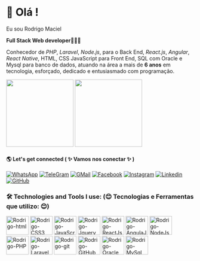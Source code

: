 # 🧐 Olá !
    
Eu sou Rodrigo Maciel
    
 <b>Full Stack Web developer</b>👨🏽‍💻<br>
 
Conhecedor de <i>PHP</i>, <i>Laravel</i>, <i>Node.js</i>, para o Back End, <i>React.js</i>, <i>Angular</i>, <i>React Native</i>, HTML, CSS JavaScript para Front End, SQL com Oracle e Mysql para banco de dados,
atuando na área a mais de <b>6 anos</b> em tecnologia, esforçado, dedicado e entusiasmado com programação.
    
 <div>
   <img height="180cm" src="https://github-readme-stats.vercel.app/api?username=Rinogahr&show_icons=true&theme=synthwave"/>
   <img height="180cm" src="https://github-readme-stats.vercel.app/api/top-langs/?username=Rinogahr&layout=compact&theme=synthwave"/>
 </div>
   
#### 🌎 Let's get connected ( ✨ Vamos nos conectar ✨ )
    
   [![WhatsApp](https://img.shields.io/badge/WhatsApp-25D366?style=for-the-badge&logo=whatsapp&logoColor=white)](https://web.whatsapp.com/)
   [![TeleGram](https://img.shields.io/badge/Telegram-2CA5E0?style=for-the-badge&logo=telegram&logoColor=white)](https://web.telegram.org/k/)
   [![GMail](https://img.shields.io/badge/Gmail-D14836?style=for-the-badge&logo=gmail&logoColor=white)](https://mail.google.com/mail/u/0/?tab=rm&ogbl#inbox)
   [![Facebook](https://img.shields.io/badge/Facebook-1877F2?style=for-the-badge&logo=facebook&logoColor=white)](https://www.facebook.com/rodrigopedro.m)
   [![Instagram](https://img.shields.io/badge/Instagram-E4405F?style=for-the-badge&logo=instagram&logoColor=white)](https://www.instagram.com/maciel__r/)
   [![Linkedin](https://img.shields.io/badge/LinkedIn-0077B5?style=for-the-badge&logo=linkedin&logoColor=white)](https://www.linkedin.com/in/rodrigo-maciel-003b11184/)
   [![GitHub]( https://img.shields.io/badge/GitHub-100000?style=for-the-badge&logo=github&logoColor=white)](https://github.com/Rinogahr)
   
### 🛠️ Technologies and Tools I use: (😊 Tecnologias e Ferramentas que utilizo: 😊)

<div>
    <img aling="center" src="https://cdn.jsdelivr.net/gh/devicons/devicon/icons/html5/html5-plain-wordmark.svg" alt="Rodrigo-html" height="50" width="60"/>
    <img aling="center" src="https://cdn.jsdelivr.net/gh/devicons/devicon/icons/css3/css3-plain-wordmark.svg" alt="Rodrigo-CSS3" height="50" width="60"/>
    <img aling="center" src="https://cdn.jsdelivr.net/gh/devicons/devicon/icons/javascript/javascript-original.svg" alt="Rodrigo-JavaScript" height="50" width="60"/>
    <img aling="center" src="https://cdn.jsdelivr.net/gh/devicons/devicon/icons/jquery/jquery-plain-wordmark.svg" alt="Rodrigo-Jquery" height="50" width="60"/>
    <img aling="center" src="https://cdn.jsdelivr.net/gh/devicons/devicon/icons/react/react-original-wordmark.svg" alt="Rodrigo-ReactJs" height="50" width="60"/>
    <img aling="center" src="https://cdn.jsdelivr.net/gh/devicons/devicon/icons/angularjs/angularjs-plain.svg" alt="Rodrigo-AngulaJs" height="50" width="60"/>
    <img aling="center" src="https://cdn.jsdelivr.net/gh/devicons/devicon/icons/nodejs/nodejs-original-wordmark.svg" alt="Rodrigo-NodeJs" height="50" width="60"/>
    <img aling="center" src="https://cdn.jsdelivr.net/gh/devicons/devicon/icons/php/php-original.svg" alt="Rodrigo-PHP" height="50" width="60"/>
    <img aling="center" src="https://cdn.jsdelivr.net/gh/devicons/devicon/icons/laravel/laravel-plain-wordmark.svg" alt="Rodrigo-Laravel" height="50" width="60"/>
    <img aling="center" src="https://cdn.jsdelivr.net/gh/devicons/devicon/icons/git/git-original-wordmark.svg" alt="Rodrigo-git" height="50" width="60"/>
    <img aling="center" src="https://cdn.jsdelivr.net/gh/devicons/devicon/icons/github/github-original-wordmark.svg" alt="Rodrigo-GitHub" height="50" width="60"/>
    <img aling="center" src="https://cdn.jsdelivr.net/gh/devicons/devicon/icons/oracle/oracle-original.svg" alt="Rodrigo-Oracle" height="50" width="60"/>
    <img aling="center" src="https://cdn.jsdelivr.net/gh/devicons/devicon/icons/mysql/mysql-original-wordmark.svg" alt="Rodrigo-MySql" height="50" width="60"/>
    <!--<img aling="center" src="" alt="Rodrigo-" height="30" width="40"/>-->
</div>
